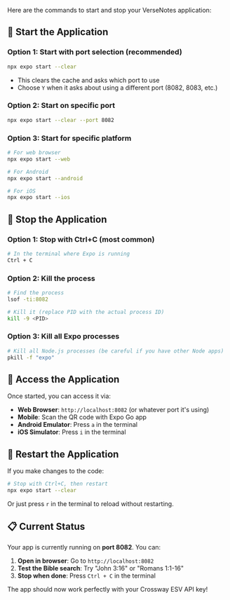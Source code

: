 Here are the commands to start and stop your VerseNotes application:

## 🚀 **Start the Application**

### **Option 1: Start with port selection (recommended)**
```bash
npx expo start --clear
```
- This clears the cache and asks which port to use
- Choose `Y` when it asks about using a different port (8082, 8083, etc.)

### **Option 2: Start on specific port**
```bash
npx expo start --clear --port 8082
```

### **Option 3: Start for specific platform**
```bash
# For web browser
npx expo start --web

# For Android
npx expo start --android

# For iOS
npx expo start --ios
```

## 🛑 **Stop the Application**

### **Option 1: Stop with Ctrl+C (most common)**
```bash
# In the terminal where Expo is running
Ctrl + C
```

### **Option 2: Kill the process**
```bash
# Find the process
lsof -ti:8082

# Kill it (replace PID with the actual process ID)
kill -9 <PID>
```

### **Option 3: Kill all Expo processes**
```bash
# Kill all Node.js processes (be careful if you have other Node apps)
pkill -f "expo"
```

## 📱 **Access the Application**

Once started, you can access it via:
- **Web Browser**: `http://localhost:8082` (or whatever port it's using)
- **Mobile**: Scan the QR code with Expo Go app
- **Android Emulator**: Press `a` in the terminal
- **iOS Simulator**: Press `i` in the terminal

## 🔄 **Restart the Application**

If you make changes to the code:
```bash
# Stop with Ctrl+C, then restart
npx expo start --clear
```

Or just press `r` in the terminal to reload without restarting.

## 📋 **Current Status**

Your app is currently running on **port 8082**. You can:
1. **Open in browser**: Go to `http://localhost:8082`
2. **Test the Bible search**: Try "John 3:16" or "Romans 1:1-16"
3. **Stop when done**: Press `Ctrl + C` in the terminal

The app should now work perfectly with your Crossway ESV API key!